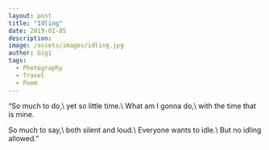 ```yaml
---
layout: post
title: "Idling"
date: 2019-01-05
description:
image: /assets/images/idling.jpg
author: Gigi
tags:
  - Photography
  - Travel
  - Poem
---
```


“So much to do,\\
yet so little time.\\
What am I gonna do,\\
with the time that is mine.

So much to say,\\
both silent and loud.\\
Everyone wants to idle.\\
But no idling allowed.”

